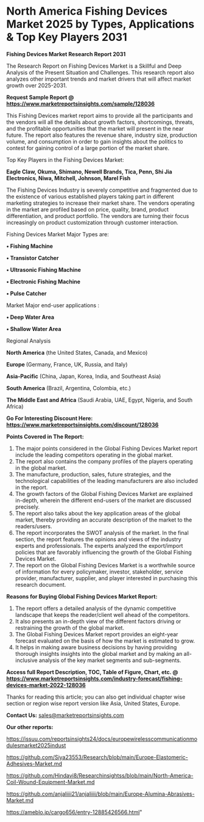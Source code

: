 # North America Fishing Devices Market 2025 by Types, Applications & Top Key Players 2031

<strong>Fishing Devices Market Research Report 2031</strong>

The Research Report on Fishing Devices Market is a Skillful and Deep Analysis of the Present Situation and Challenges. This research report also analyzes other important trends and market drivers that will affect market growth over 2025-2031.

<strong>Request Sample Report @ <a href=https://www.marketreportsinsights.com/sample/128036>https://www.marketreportsinsights.com/sample/128036</a></strong>

This Fishing Devices market report aims to provide all the participants and the vendors will all the details about growth factors, shortcomings, threats, and the profitable opportunities that the market will present in the near future. The report also features the revenue share, industry size, production volume, and consumption in order to gain insights about the politics to contest for gaining control of a large portion of the market share.

Top Key Players in the Fishing Devices Market:

<strong>Eagle Claw, Okuma, Shimano, Newell Brands, Tica, Penn, Shi Jia Electronics, Niwa, Mitchell, Johnson, Marel Fish</strong>

The Fishing Devices Industry is severely competitive and fragmented due to the existence of various established players taking part in different marketing strategies to increase their market share. The vendors operating in the market are profiled based on price, quality, brand, product differentiation, and product portfolio. The vendors are turning their focus increasingly on product customization through customer interaction.

Fishing Devices Market Major Types are:

<strong>• Fishing Machine

• Transistor Catcher

• Ultrasonic Fishing Machine

• Electronic Fishing Machine

• Pulse Catcher</strong>

Market Major end-user applications :

<strong>• Deep Water Area

• Shallow Water Area</strong>

Regional Analysis

</u><strong><b>North America</b></strong> (the United States, Canada, and Mexico)

<strong><b>Europe </b></strong>(Germany, France, UK, Russia, and Italy)

<strong><b>Asia-Pacific</b></strong> (China, Japan, Korea, India, and Southeast Asia)

<strong><b>South America</b></strong> (Brazil, Argentina, Colombia, etc.)

<strong><b>The Middle East and Africa</b></strong> (Saudi Arabia, UAE, Egypt, Nigeria, and South Africa)

<strong>Go For Interesting Discount Here: <a href=https://www.marketreportsinsights.com/discount/128036>https://www.marketreportsinsights.com/discount/128036</a></strong>

<strong>Points Covered in The Report:</strong>
<ol>
  <li>The major points considered in the Global Fishing Devices Market report include the leading competitors operating in the global market.</li>
  <li>The report also contains the company profiles of the players operating in the global market.</li>
  <li>The manufacture, production, sales, future strategies, and the technological capabilities of the leading manufacturers are also included in the report.</li>
  <li>The growth factors of the Global Fishing Devices Market are explained in-depth, wherein the different end-users of the market are discussed precisely.</li>
  <li>The report also talks about the key application areas of the global market, thereby providing an accurate description of the market to the readers/users.</li>
  <li>The report incorporates the SWOT analysis of the market. In the final section, the report features the opinions and views of the industry experts and professionals. The experts analyzed the export/import policies that are favorably influencing the growth of the Global Fishing Devices Market.</li>
  <li>The report on the Global Fishing Devices Market is a worthwhile source of information for every policymaker, investor, stakeholder, service provider, manufacturer, supplier, and player interested in purchasing this research document.</li>
</ol>
<strong>Reasons for Buying Global Fishing Devices Market Report:</strong>

<ol>
  <li>The report offers a detailed analysis of the dynamic competitive landscape that keeps the reader/client well ahead of the competitors.</li>
  <li>It also presents an in-depth view of the different factors driving or restraining the growth of the global market.</li>
  <li>The Global Fishing Devices Market report provides an eight-year forecast evaluated on the basis of how the market is estimated to grow.</li>
  <li>It helps in making aware business decisions by having providing thorough insights insights into the global market and by making an all-inclusive analysis of the key market segments and sub-segments.</li>
</ol>
<strong>Access full Report Description, TOC, Table of Figure, Chart, etc. @ <a href=https://www.marketreportsinsights.com/industry-forecast/fishing-devices-market-2022-128036>https://www.marketreportsinsights.com/industry-forecast/fishing-devices-market-2022-128036</a></strong>


Thanks for reading this article; you can also get individual chapter wise section or region wise report version like Asia, United States, Europe.

<strong>Contact Us:</strong>
sales@marketreportsinsights.com

<strong>Our other reports:</strong>

<a href=https://issuu.com/reportsinsights24/docs/europewirelesscommunicationmodulesmarket2025indust>https://issuu.com/reportsinsights24/docs/europewirelesscommunicationmodulesmarket2025indust</a>

<a href=https://github.com/Siya23553/Research/blob/main/Europe-Elastomeric-Adhesives-Market.md>https://github.com/Siya23553/Research/blob/main/Europe-Elastomeric-Adhesives-Market.md</a>

<a href=https://github.com/Hindavi8/Researchinsightss/blob/main/North-America-Coil-Wound-Equipment-Market.md>https://github.com/Hindavi8/Researchinsightss/blob/main/North-America-Coil-Wound-Equipment-Market.md</a>

<a href=https://github.com/anjaliiii21/anjaliiii/blob/main/Europe-Alumina-Abrasives-Market.md>https://github.com/anjaliiii21/anjaliiii/blob/main/Europe-Alumina-Abrasives-Market.md</a>

<a href=https://ameblo.jp/cargo656/entry-12885426566.html>https://ameblo.jp/cargo656/entry-12885426566.html</a>"
